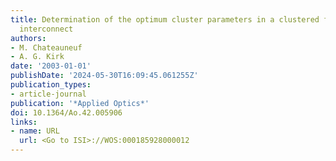 ```yaml
---
title: Determination of the optimum cluster parameters in a clustered free-space optical
  interconnect
authors:
- M. Chateauneuf
- A. G. Kirk
date: '2003-01-01'
publishDate: '2024-05-30T16:09:45.061255Z'
publication_types:
- article-journal
publication: '*Applied Optics*'
doi: 10.1364/Ao.42.005906
links:
- name: URL
  url: <Go to ISI>://WOS:000185928000012
---
```

